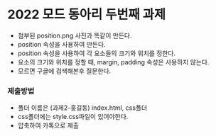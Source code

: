 # 2022 모드 동아리 두번째 과제
- 첨부된 position.png 사진과 똑같이 만든다.
- position 속성을 사용하여 만든다.
- position 속성을 사용하여 각 요소들의 크기와 위치를 정한다.
- 요소의 크기와 위치를 정할 때, margin, padding 속성은 사용하지 않는다.
- 모르면 구글에 검색해본후 질문한다.

### 제출방법
- 폴더 이름은 (과제2-홍길동) index.html, css폴더
- css폴더에는 style.css파일이 있어야한다.
- 압축하여 카톡으로 제출
